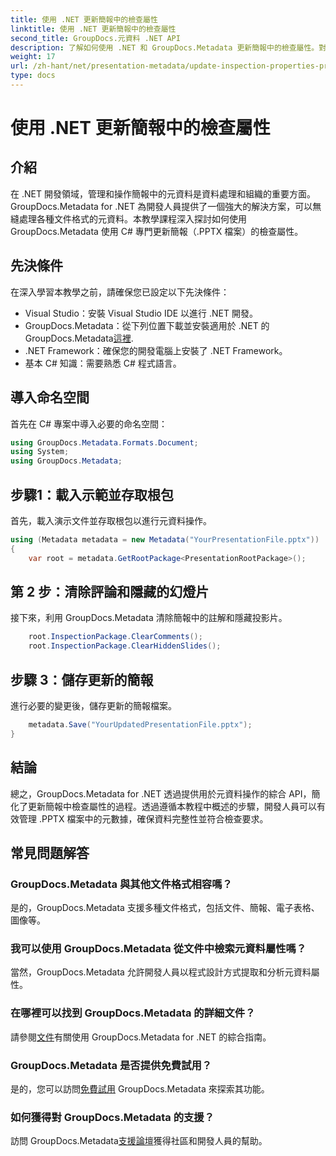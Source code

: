 ```yaml
---
title: 使用 .NET 更新簡報中的檢查屬性
linktitle: 使用 .NET 更新簡報中的檢查屬性
second_title: GroupDocs.元資料 .NET API
description: 了解如何使用 .NET 和 GroupDocs.Metadata 更新簡報中的檢查屬性。對 .PPTX 檔案進行簡單、有效率的元資料操作。
weight: 17
url: /zh-hant/net/presentation-metadata/update-inspection-properties-presentations/
type: docs
---
```

# 使用 .NET 更新簡報中的檢查屬性

## 介紹
在 .NET 開發領域，管理和操作簡報中的元資料是資料處理和組織的重要方面。 GroupDocs.Metadata for .NET 為開發人員提供了一個強大的解決方案，可以無縫處理各種文件格式的元資料。本教學課程深入探討如何使用 GroupDocs.Metadata 使用 C# 專門更新簡報（.PPTX 檔案）的檢查屬性。
## 先決條件
在深入學習本教學之前，請確保您已設定以下先決條件：
- Visual Studio：安裝 Visual Studio IDE 以進行 .NET 開發。
-  GroupDocs.Metadata：從下列位置下載並安裝適用於 .NET 的 GroupDocs.Metadata[這裡](https://releases.groupdocs.com/metadata/net/).
- .NET Framework：確保您的開發電腦上安裝了 .NET Framework。
- 基本 C# 知識：需要熟悉 C# 程式語言。

## 導入命名空間
首先在 C# 專案中導入必要的命名空間：
```csharp
using GroupDocs.Metadata.Formats.Document;
using System;
using GroupDocs.Metadata;
```
## 步驟1：載入示範並存取根包
首先，載入演示文件並存取根包以進行元資料操作。

```csharp
using (Metadata metadata = new Metadata("YourPresentationFile.pptx"))
{
    var root = metadata.GetRootPackage<PresentationRootPackage>();
```
## 第 2 步：清除評論和隱藏的幻燈片
接下來，利用 GroupDocs.Metadata 清除簡報中的註解和隱藏投影片。

```csharp
    root.InspectionPackage.ClearComments();
    root.InspectionPackage.ClearHiddenSlides();
```
## 步驟 3：儲存更新的簡報
進行必要的變更後，儲存更新的簡報檔案。

```csharp
    metadata.Save("YourUpdatedPresentationFile.pptx");
}
```

## 結論
總之，GroupDocs.Metadata for .NET 透過提供用於元資料操作的綜合 API，簡化了更新簡報中檢查屬性的過程。透過遵循本教程中概述的步驟，開發人員可以有效管理 .PPTX 檔案中的元數據，確保資料完整性並符合檢查要求。

## 常見問題解答
### GroupDocs.Metadata 與其他文件格式相容嗎？
是的，GroupDocs.Metadata 支援多種文件格式，包括文件、簡報、電子表格、圖像等。
### 我可以使用 GroupDocs.Metadata 從文件中檢索元資料屬性嗎？
當然，GroupDocs.Metadata 允許開發人員以程式設計方式提取和分析元資料屬性。
### 在哪裡可以找到 GroupDocs.Metadata 的詳細文件？
請參閱[文件](https://tutorials.groupdocs.com/metadata/net/)有關使用 GroupDocs.Metadata for .NET 的綜合指南。
### GroupDocs.Metadata 是否提供免費試用？
是的，您可以訪問[免費試用](https://releases.groupdocs.com/) GroupDocs.Metadata 來探索其功能。
### 如何獲得對 GroupDocs.Metadata 的支援？
訪問 GroupDocs.Metadata[支援論壇](https://forum.groupdocs.com/c/metadata/14)獲得社區和開發人員的幫助。